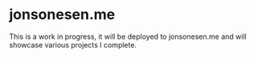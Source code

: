 # jonsonesen.me
This is a work in progress, it will be deployed to jonsonesen.me and will showcase various projects I complete.
